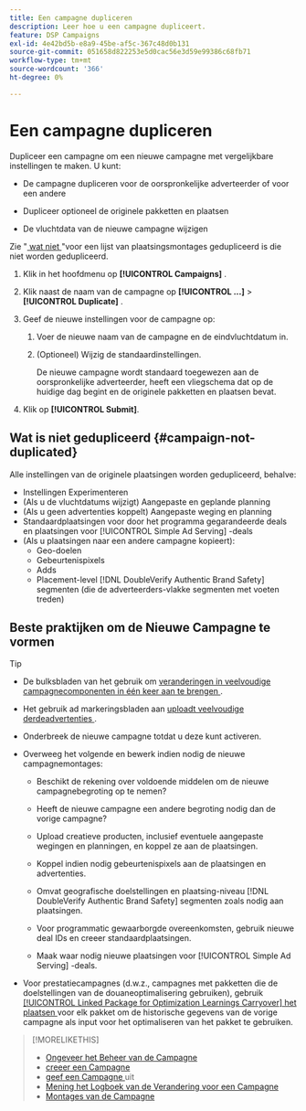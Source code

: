 ```yaml
---
title: Een campagne dupliceren
description: Leer hoe u een campagne dupliceert.
feature: DSP Campaigns
exl-id: 4e42bd5b-e8a9-45be-af5c-367c48d0b131
source-git-commit: 051658d822253e5d0cac56e3d59e99386c68fb71
workflow-type: tm+mt
source-wordcount: '366'
ht-degree: 0%

---
```


# Een campagne dupliceren

<!-- Some placements don't have this option. Clarify which placement types aren't eligible -- is it PG placements, or all placements using private inventory? And anything else? -->

Dupliceer een campagne om een nieuwe campagne met vergelijkbare instellingen te maken. U kunt:

* De campagne dupliceren voor de oorspronkelijke adverteerder of voor een andere

* Dupliceer optioneel de originele pakketten en plaatsen

* De vluchtdata van de nieuwe campagne wijzigen

Zie &quot;[ wat niet ](#campaign-not-duplicated)&quot;voor een lijst van plaatsingsmontages gedupliceerd is die niet worden gedupliceerd.

1. Klik in het hoofdmenu op **[!UICONTROL Campaigns]** .

1. Klik naast de naam van de campagne op **[!UICONTROL ...]** > **[!UICONTROL Duplicate]** .

1. Geef de nieuwe instellingen voor de campagne op:

   1. Voer de nieuwe naam van de campagne en de eindvluchtdatum in.

   1. (Optioneel) Wijzig de standaardinstellingen.

      De nieuwe campagne wordt standaard toegewezen aan de oorspronkelijke adverteerder, heeft een vliegschema dat op de huidige dag begint en de originele pakketten en plaatsen bevat.

1. Klik op **[!UICONTROL Submit]**.

## Wat is niet gedupliceerd {#campaign-not-duplicated}

Alle instellingen van de originele plaatsingen worden gedupliceerd, behalve:

* Instellingen Experimenteren
* (Als u de vluchtdatums wijzigt) Aangepaste en geplande planning
* (Als u geen advertenties koppelt) Aangepaste weging en planning
* Standaardplaatsingen voor door het programma gegarandeerde deals en plaatsingen voor [!UICONTROL Simple Ad Serving] -deals
* (Als u plaatsingen naar een andere campagne kopieert):
   * Geo-doelen
   * Gebeurtenispixels
   * Adds
   * Placement-level [!DNL DoubleVerify Authentic Brand Safety] segmenten (die de adverteerders-vlakke segmenten met voeten treden)

## Beste praktijken om de Nieuwe Campagne te vormen

>[!TIP]
>
>* De bulksbladen van het gebruik om [ veranderingen in veelvoudige campagnecomponenten in één keer aan te brengen ](/help/dsp/campaign-management/campaign-components-review-edit.md).
* Het gebruik ad markeringsbladen aan [ uploadt veelvoudige derdeadvertenties ](/help/dsp/campaign-management/ads/ad-create-multiple.md).

* Onderbreek de nieuwe campagne totdat u deze kunt activeren.

* Overweeg het volgende en bewerk indien nodig de nieuwe campagnemontages:

   * Beschikt de rekening over voldoende middelen om de nieuwe campagnebegroting op te nemen?

   * Heeft de nieuwe campagne een andere begroting nodig dan de vorige campagne?

   * Upload creatieve producten, inclusief eventuele aangepaste wegingen en planningen, en koppel ze aan de plaatsingen.

   * Koppel indien nodig gebeurtenispixels aan de plaatsingen en advertenties.

   * Omvat geografische doelstellingen en plaatsing-niveau [!DNL DoubleVerify Authentic Brand Safety] segmenten zoals nodig aan plaatsingen.

   * Voor programmatic gewaarborgde overeenkomsten, gebruik nieuwe deal IDs en creeer standaardplaatsingen.

   * Maak waar nodig nieuwe plaatsingen voor [!UICONTROL Simple Ad Serving] -deals.

* Voor prestatiecampagnes (d.w.z., campagnes met pakketten die de doelstellingen van de douaneoptimalisering gebruiken), gebruik [[!UICONTROL Linked Package for Optimization Learnings Carryover] het plaatsen ](/help/dsp/campaign-management/packages/package-settings.md) voor elk pakket om de historische gegevens van de vorige campagne als input voor het optimaliseren van het pakket te gebruiken.

>[!MORELIKETHIS]
>
>* [ Ongeveer het Beheer van de Campagne ](campaign-about.md)
>* [ creeer een Campagne ](campaign-create.md)
>* [ geef een Campagne ](campaign-edit.md) uit
>* [ Mening het Logboek van de Verandering voor een Campagne ](campaign-change-log.md)
>* [ Montages van de Campagne ](campaign-settings.md)
